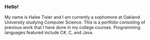 ### Hello!
My name is Halee Tisler and I am currently a sophomore at Oakland University studying Computer Science.
This is a portfolio consisting of previous work that I have done in my college courses.
Programming languages featured include C#, C, and Java.

